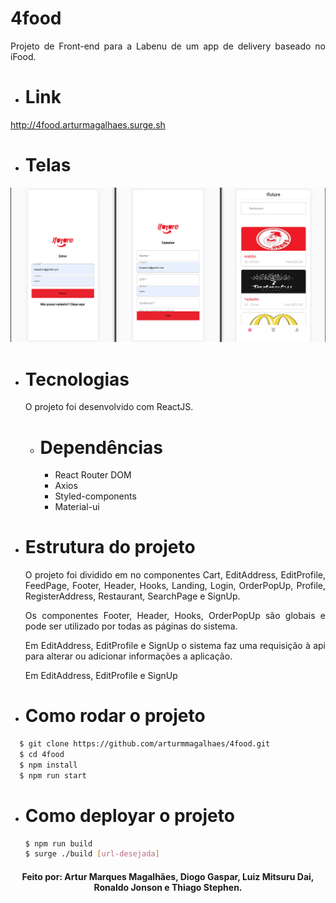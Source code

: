 # 4food

<p align="justify">Projeto de Front-end para a Labenu de um app de delivery baseado no iFood.

- # Link
http://4food.arturmagalhaes.surge.sh

- # Telas
![](/src/assets/screenshot/screenshot.png)
                                                     
- # Tecnologias
  O projeto foi desenvolvido com ReactJS.
  - # Dependências
    - React Router DOM
    - Axios
    - Styled-components
    - Material-ui

- # Estrutura do projeto
  <p align="justify">O projeto foi dividido em no componentes Cart, EditAddress, EditProfile, FeedPage, Footer, Header, Hooks, Landing, Login, OrderPopUp, Profile, RegisterAddress, Restaurant, SearchPage e SignUp. 
  <p align="justify">Os componentes Footer, Header, Hooks, OrderPopUp são globais e pode ser utilizado por todas as páginas do sistema.
  <p align="justify">Em EditAddress, EditProfile e SignUp o sistema faz uma requisição à api para alterar ou adicionar informações a aplicação.
  <p align="justify">Em EditAddress, EditProfile e SignUp
  
- # Como rodar o projeto
```bash
  $ git clone https://github.com/arturmmagalhaes/4food.git
  $ cd 4food
  $ npm install
  $ npm run start
 ```
- # Como deployar o projeto
  ```bash
  $ npm run build
  $ surge ./build [url-desejada]
  ```

<h4 align="center">Feito por: Artur Marques Magalhães, Diogo Gaspar, Luiz Mitsuru Dai, Ronaldo Jonson e Thiago Stephen.
